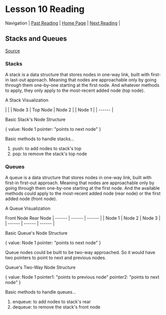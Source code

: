 # Lesson 10 Reading

Navigation | [Past Reading](../Read-09/README.md) | [Home Page](../README.md) | [Next Reading](../Read-11/README.md) |

## Stacks and Queues

[Source](https://codefellows.github.io/common_curriculum/data_structures_and_algorithms/Code_401/class-10/resources/stacks_and_queues.html)

### Stacks

A stack is a data structure that stores nodes in one-way link, built with first-in last-out approach. Meaning that nodes are approachable only by going through them one-by-one starting at the first node. And whatever methods to apply, they only apply to the most-recent added node (top node).

A Stack Visualization

|        |
| Node 3 | Top Node
| Node 2 |
| Node 1 |
| ------ |

Basic Stack's Node Structure

{
  value: Node 1
  pointer: "points to next node"
}

Basic methods to handle stacks...

1. push: to add nodes to stack's top
2. pop: to remove the stack's top node

### Queues

A queue is a data structure that stores nodes in one-way link, built with first-in first-out approach. Meaning that nodes are approachable only by going through them one-by-one starting at the first node. And the available methods could apply to the most-recent added node (rear node) or the first added node (front node).

A Queue Visualization

Front Node         Rear Node
| ------ | ------ | ------ |
| Node 1 | Node 2 | Node 3 |
| ------ | ------ | ------ |

Basic Queue's Node Structure

{
  value: Node 1
  pointer: "points to next node"
}

Queue nodes could be built to be two-way approached. So it would have two pointers to point to next and previous nodes.

Queue's Two-Way Node Structure

{
  value: Node 1
  pointer1: "points to previous node"
  pointer2: "points to next node"
}

Basic methods to handle queues...

1. enqueue: to add nodes to stack's rear
2. dequeue: to remove the stack's front node
